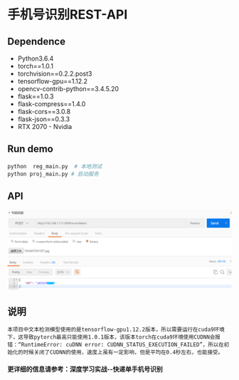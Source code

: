 # 手机号识别REST-API

## Dependence
- Python3.6.4
- torch==1.0.1
- torchvision==0.2.2.post3
- tensorflow-gpu==1.12.2
- opencv-contrib-python==3.4.5.20
- flask==1.0.3
- flask-compress==1.4.0
- flask-cors==3.0.8
- flask-json==0.3.3
- RTX 2070 - Nvidia

## Run demo
``` sh  
python  reg_main.py  # 本地测试
python proj_main.py # 启动服务
```

## API
![api](static/img1.png)

## 说明
```
本项目中文本检测模型使用的是tensorflow-gpu1.12.2版本，所以需要运行在cuda9环境下，这导致pytorch最高只能使用1.0.1版本，该版本torch在cuda9环境使用CUDNN会报错：“RuntimeError: cuDNN error: CUDNN_STATUS_EXECUTION_FAILED”，所以在初始化的时候关闭了CUDNN的使用，速度上虽有一定影响，但是平均在0.4秒左右，也能接受。
```

#### 更详细的信息请参考：深度学习实战--快递单手机号识别




